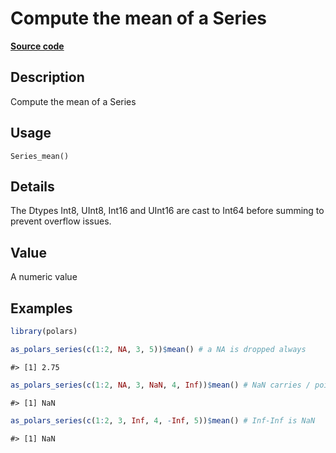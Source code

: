 

# Compute the mean of a Series

[**Source code**](https://github.com/pola-rs/r-polars/tree/main/R/series__series.R#L744)

## Description

Compute the mean of a Series

## Usage

<pre><code class='language-R'>Series_mean()
</code></pre>

## Details

The Dtypes Int8, UInt8, Int16 and UInt16 are cast to Int64 before
summing to prevent overflow issues.

## Value

A numeric value

## Examples

``` r
library(polars)

as_polars_series(c(1:2, NA, 3, 5))$mean() # a NA is dropped always
```

    #> [1] 2.75

``` r
as_polars_series(c(1:2, NA, 3, NaN, 4, Inf))$mean() # NaN carries / poisons
```

    #> [1] NaN

``` r
as_polars_series(c(1:2, 3, Inf, 4, -Inf, 5))$mean() # Inf-Inf is NaN
```

    #> [1] NaN
